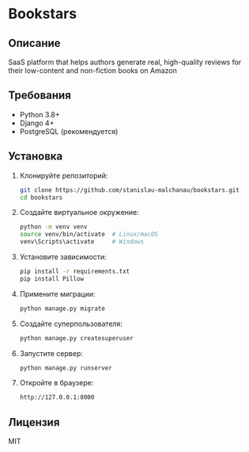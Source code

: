 # Bookstars

## Описание
SaaS platform that helps authors generate real, high-quality reviews for their low-content and non-fiction books on Amazon

## Требования
- Python 3.8+
- Django 4+
- PostgreSQL (рекомендуется)

## Установка

1.  Клонируйте репозиторий:
    ```bash
    git clone https://github.com/stanislau-malchanau/bookstars.git
    cd bookstars

2.  Создайте виртуальное окружение:
    ```bash
    python -m venv venv
    source venv/bin/activate  # Linux/macOS
    venv\Scripts\activate     # Windows

3.  Установите зависимости:
    ```bash
    pip install -r requirements.txt
    pip install Pillow

4.  Примените миграции:
    ```bash
    python manage.py migrate

5.  Создайте суперпользователя:
    ```bash
    python manage.py createsuperuser

6.  Запустите сервер:
    ```bash
    python manage.py runserver

7.  Откройте в браузере:
    ```bash
    http://127.0.0.1:8000

## Лицензия

MIT